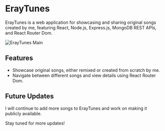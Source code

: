 # ErayTunes

ErayTunes is a web application for showcasing and sharing original songs created by me, featuring React, Node.js, Express.js, MongoDB REST APIs, and React Router Dom.

![ErayTunes Main](https://i.ibb.co/QmvW2Dq/Eray-Tunes-Main.jpg)

## Features

- Showcase original songs, either remixed or created from scratch by me.
- Navigate between different songs and view details using React Router Dom.

## Future Updates

I will continue to add more songs to ErayTunes and work on making it publicly available.

Stay tuned for more updates!
